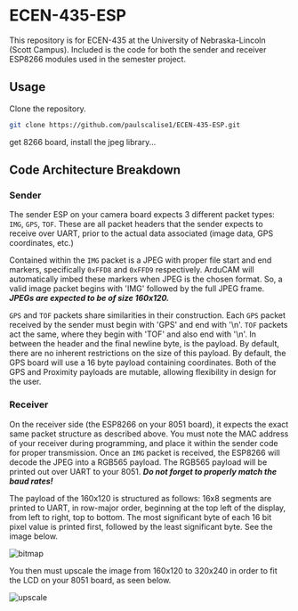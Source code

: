 # ECEN-435-ESP

This repository is for ECEN-435 at the University of Nebraska-Lincoln (Scott Campus).
Included is the code for both the sender and receiver ESP8266 modules used in the semester project.

## Usage

Clone the repository.

```bash 
git clone https://github.com/paulscalise1/ECEN-435-ESP.git
```

get 8266 board, install the jpeg library...

## Code Architecture Breakdown

### Sender

The sender ESP on your camera board expects 3 different packet types: ```IMG```, ```GPS```, ```TOF```. These are all packet headers that the sender expects to receive over UART, prior to the actual data associated (image data, GPS coordinates, etc.)

Contained within the ```IMG``` packet is a JPEG with proper file start and end markers, specifically ```0xFFD8``` and ```0xFFD9``` respectively.
ArduCAM will automatically imbed these markers when JPEG is the chosen format. So, a valid image packet begins with 'IMG' followed by the full JPEG frame.
***JPEGs are expected to be of size 160x120.***

```GPS``` and ```TOF``` packets share similarities in their construction. Each ```GPS``` packet received by the sender must begin with 'GPS' and end with '\n'. ```TOF``` packets act the same, where they begin with 'TOF' and also end with '\n'.
In between the header and the final newline byte, is the payload. By default, there are no inherent restrictions on the size of this payload. By default, the GPS board will use a 16 byte payload containing coordinates. Both of the GPS and Proximity payloads are mutable, allowing flexibility in design for the user.

### Receiver

On the receiver side (the ESP8266 on your 8051 board), it expects the exact same packet structure as described above. You must note the MAC address of your receiver during programming, and place it within the sender code for proper transmission.
Once an ```IMG``` packet is received, the ESP8266 will decode the JPEG into a RGB565 payload.
The RGB565 payload will be printed out over UART to your 8051. ***Do not forget to properly match the baud rates!***

The payload of the 160x120 is structured as follows:
16x8 segments are printed to UART, in row-major order, beginning at the top left of the display, from left to right, top to bottom. The most significant byte of each 16 bit pixel value is printed first, followed by the least significant byte.
See the image below.

![bitmap](bitmap.png)

You then must upscale the image from 160x120 to 320x240 in order to fit the LCD on your 8051 board, as seen below.

![upscale](upscale.png)

 